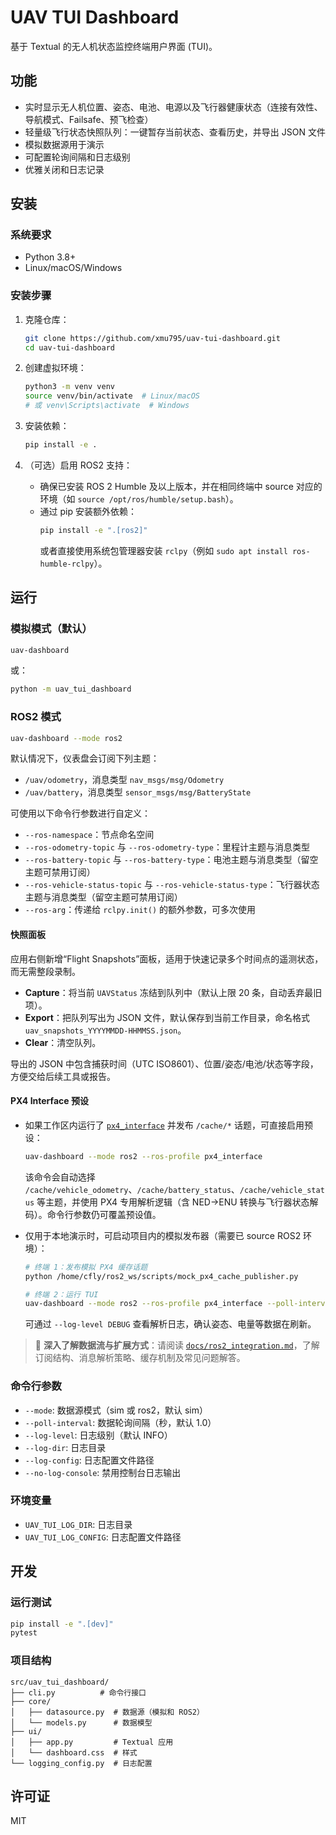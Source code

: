 # UAV TUI Dashboard

基于 Textual 的无人机状态监控终端用户界面 (TUI)。

## 功能

- 实时显示无人机位置、姿态、电池、电源以及飞行器健康状态（连接有效性、导航模式、Failsafe、预飞检查）
- 轻量级飞行状态快照队列：一键暂存当前状态、查看历史，并导出 JSON 文件
- 模拟数据源用于演示
- 可配置轮询间隔和日志级别
- 优雅关闭和日志记录

## 安装

### 系统要求

- Python 3.8+
- Linux/macOS/Windows

### 安装步骤

1. 克隆仓库：
   ```bash
   git clone https://github.com/xmu795/uav-tui-dashboard.git
   cd uav-tui-dashboard
   ```

2. 创建虚拟环境：
   ```bash
   python3 -m venv venv
   source venv/bin/activate  # Linux/macOS
   # 或 venv\Scripts\activate  # Windows
   ```

3. 安装依赖：
   ```bash
   pip install -e .
   ```

4. （可选）启用 ROS2 支持：
   - 确保已安装 ROS 2 Humble 及以上版本，并在相同终端中 source 对应的环境（如 `source /opt/ros/humble/setup.bash`）。
   - 通过 pip 安装额外依赖：
     ```bash
     pip install -e ".[ros2]"
     ```
     或者直接使用系统包管理器安装 `rclpy`（例如 `sudo apt install ros-humble-rclpy`）。

## 运行

### 模拟模式（默认）

```bash
uav-dashboard
```

或：

```bash
python -m uav_tui_dashboard
```

### ROS2 模式

```bash
uav-dashboard --mode ros2
```

默认情况下，仪表盘会订阅下列主题：

- `/uav/odometry`，消息类型 `nav_msgs/msg/Odometry`
- `/uav/battery`，消息类型 `sensor_msgs/msg/BatteryState`

可使用以下命令行参数进行自定义：

- `--ros-namespace`：节点命名空间
- `--ros-odometry-topic` 与 `--ros-odometry-type`：里程计主题与消息类型
- `--ros-battery-topic` 与 `--ros-battery-type`：电池主题与消息类型（留空主题可禁用订阅）
- `--ros-vehicle-status-topic` 与 `--ros-vehicle-status-type`：飞行器状态主题与消息类型（留空主题可禁用订阅）
- `--ros-arg`：传递给 `rclpy.init()` 的额外参数，可多次使用

#### 快照面板

应用右侧新增“Flight Snapshots”面板，适用于快速记录多个时间点的遥测状态，而无需整段录制。

- **Capture**：将当前 `UAVStatus` 冻结到队列中（默认上限 20 条，自动丢弃最旧项）。
- **Export**：把队列写出为 JSON 文件，默认保存到当前工作目录，命名格式 `uav_snapshots_YYYYMMDD-HHMMSS.json`。
- **Clear**：清空队列。

导出的 JSON 中包含捕获时间（UTC ISO8601）、位置/姿态/电池/状态等字段，方便交给后续工具或报告。

#### PX4 Interface 预设

- 如果工作区内运行了 [`px4_interface`](../px4_interface) 并发布 `/cache/*` 话题，可直接启用预设：

   ```bash
   uav-dashboard --mode ros2 --ros-profile px4_interface
   ```

   该命令会自动选择 `/cache/vehicle_odometry`、`/cache/battery_status`、`/cache/vehicle_status` 等主题，并使用 PX4 专用解析逻辑（含 NED→ENU 转换与飞行器状态解码）。命令行参数仍可覆盖预设值。

- 仅用于本地演示时，可启动项目内的模拟发布器（需要已 source ROS2 环境）：

   ```bash
   # 终端 1：发布模拟 PX4 缓存话题
   python /home/cfly/ros2_ws/scripts/mock_px4_cache_publisher.py

   # 终端 2：运行 TUI
   uav-dashboard --mode ros2 --ros-profile px4_interface --poll-interval 0.5
   ```

   可通过 `--log-level DEBUG` 查看解析日志，确认姿态、电量等数据在刷新。

> 📘 **深入了解数据流与扩展方式**：请阅读 [`docs/ros2_integration.md`](docs/ros2_integration.md)，了解订阅结构、消息解析策略、缓存机制及常见问题解答。

### 命令行参数

- `--mode`: 数据源模式（sim 或 ros2，默认 sim）
- `--poll-interval`: 数据轮询间隔（秒，默认 1.0）
- `--log-level`: 日志级别（默认 INFO）
- `--log-dir`: 日志目录
- `--log-config`: 日志配置文件路径
- `--no-log-console`: 禁用控制台日志输出

### 环境变量

- `UAV_TUI_LOG_DIR`: 日志目录
- `UAV_TUI_LOG_CONFIG`: 日志配置文件路径

## 开发

### 运行测试

```bash
pip install -e ".[dev]"
pytest
```

### 项目结构

```
src/uav_tui_dashboard/
├── cli.py          # 命令行接口
├── core/
│   ├── datasource.py  # 数据源（模拟和 ROS2）
│   └── models.py      # 数据模型
├── ui/
│   ├── app.py         # Textual 应用
│   └── dashboard.css  # 样式
└── logging_config.py  # 日志配置
```

## 许可证

MIT
